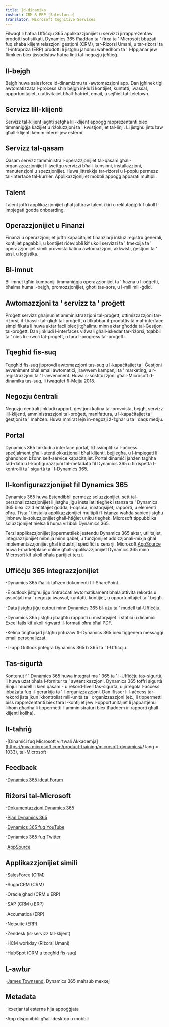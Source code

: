 ```yaml
---
title: Id-dinamika
inshort: CRM & ERP [Salesforce]
translator: Microsoft Cognitive Services
---
```



Filwaqt li ħafna Uffiċċju 365 applikazzjonijiet u servizzi jirrappreżentaw prodotti sofistikati, Dynamics 365 tħaddan ta ' firxa ta ' Microsoft bbażati fuq sħaba klijent relazzjoni ġestjoni (CRM), tar-Riżorsi Umani, u tar-riżorsi ta ' l-intrapriża (ERP) prodotti li jistgħu jaħdmu waħedhom ta ' l-Ippjanar jew flimkien biex jissodisfaw ħafna linji tal-negozju jeħtieġ.

Il-bejgħ
---------

Bejgħ huwa salesforce id-dinamiżmu tal-awtomazzjoni app.  Dan jgħinek tiġi awtomatizzata l-proċess sħiħ bejgħ inklużi kontijiet, kuntatti, iwassal, opportunitajiet, u attivitajiet bħall-ħatriet, email, u sejħiet tat-telefown. 

Servizz lill-klijenti
---------

Servizz tal-klijent jagħti setgħa lill-klijent appoġġ rappreżentanti biex timmaniġġja każijiet u riżoluzzjoni ta ' kwistjonijiet tal-linji.  Li jistgħu jintużaw għall-klijenti kemm interni jew esterni. 

Servizz tal-qasam
---------

Qasam servizz tamministra l-operazzjonijiet tal-qasam għall-organizzazzjonijiet li jwettqu servizzi bħall-kunsinni, installazzjoni, manutenzjoni u spezzjonijiet.  Huwa jittrekkja tar-riżorsi u l-poplu permezz tal-interface tal-kurrier.  Applikazzjonijiet mobbli appoġġ apparati multipli. 

Talent
---------

Talent joffri applikazzjonijiet għal jattiraw talent (kiri u reklutaġġ) kif ukoll l-impjegati ġodda onboarding. 

Operazzjonijiet u Finanzi
---------

Finanzi u operazzjonijiet joffri kapaċitajiet finanzjarji inkluż reġistru ġenerali, kontijiet pagabbli, u kontijiet riċevibbli kif ukoll servizzi ta ' tmexxija ta ' operazzjonijiet simili provvista katina awtomazzjoni, akkwisti, ġestjoni ta ' assi, u loġistika. 

Bl-imnut
---------

Bl-imnut tgħin kumpaniji timmaniġġja operazzjonijiet ta ' ħażna u l-oġġetti, bħalma huma l-bejgħ, promozzjonijiet, għoti tas-sors, u l-mili mill-ġdid. 

Awtomazzjoni ta ' servizz ta ' proġett
---------

Proġett servizz għajnuniet amministrazzjoni tal-proġett, ottimizzazzjoni tar-riżorsi, it-tbassir tal-qligħ tal-proġett, u titkabbar il-produttività mal-interface simplifikata li huwa aktar faċli biex jitgħallmu minn aktar għodda tal-Ġestjoni tal-proġett.  Dan jinkludi l-interfaces viżwali għall-iskedar tar-riżorsi, tqabbil ta ' nies li r-rwoli tal-proġett, u tara l-progress tal-proġetti. 

Tqegħid fis-suq
---------

Tqegħid fis-suq jipprovdi awtomazzjoni tas-suq u l-kapaċitajiet ta ' Ġestjoni avveniment bħal email awtomatiċi, jrawwem kampanji ta ' marketing, u r-reġistrazzjoni ta ' l-avveniment. Huwa s-sostituzzjoni għall-Microsoft d-dinamika tas-suq, li twaqqfet fl-Mejju 2018.

Negozju ċentrali
---------

Negozju ċentrali jinkludi rapport, ġestjoni katina tal-provvista, bejgħ, servizz lill-klijenti, amministrazzjoni tal-proġett, manifattura, u l-kapaċitajiet ta ' ġestjoni ta ' maħżen. Huwa mmirat lejn in-negozji ż-żgħar u ta ' daqs medju.

Portal
---------

Dynamics 365 tinkludi a interface portal, li tissimplifika l-aċċess speċjalment għall-utenti okkażjonali bħal klijenti, bejjiegħa, u l-impjegati li għandhom bżonn self-service kapaċitajiet.  Portal dinamiċi jaħżen tagħha tad-data u l-konfigurazzjoni tal-metadata fil Dynamics 365 u tirrispetta l-kontrolli ta ' sigurtà ta ' l-Dynamics 365. 

Il-konfigurazzjonijiet fil Dynamics 365
---------

Dynamics 365 huwa Estendibbli permezz soluzzjonijiet, sett tal-personalizzazzjonijiet li jistgħu jiġu installati tiegħek Istanza ta ' Dynamics 365 biex iżżid entitajiet ġodda, l-oqsma, mistoqsijiet, rapporti, u elementi oħra.  Tista ' tinstalla applikazzjonijiet multipli fl-istanza waħda sabiex jistgħu jinbnew is-soluzzjonijiet għall-ħtiġiet uniku tiegħek. Microsoft tippubblika soluzzjonijiet ħielsa li huma viżibbli Dynamics 365. 

Terzi applikazzjonijiet jippermettilek jestendu Dynamics 365 aktar, utilitajiet, integrazzjonijiet mibnija minn qabel, u funzjonijiet addizzjonali-mixja għal implementazzjonijiet għal industriji speċifiċi u xenarji. Microsoft [AppSource](https://appsource.microsoft.com/en-US/) huwa l-marketplace online għall-applikazzjonijiet Dynamics 365 minn Microsoft kif ukoll bħala partijiet terzi. 


Uffiċċju 365 integrazzjonijiet
---------

-Dynamics 365 iħallik taħżen dokumenti fil-SharePoint.

-E outlook jistgħu jiġu rintraċċati awtomatikament bħala attività rekords u assoċjati ma ' negozju iwassal, kuntatti, kontijiet, u opportunitajiet ta ' bejgħ. 

-Data jistgħu jiġu output minn Dynamics 365 bl-użu ta ' mudell tal-Uffiċċju. 

-Dynamics 365 jistgħu jibagħtu rapporti u mistoqsijiet li statiċi u dinamiċi Excel fajls kif ukoll rigward il-formati oħra bħal PDF. 

-Kelma tingħaqad jistgħu jintużaw fl-Dynamics 365 biex tiġġenera messaġġi email personalizzat. 

-L-app Outlook jintegra Dynamics 365 b 365 ta ' l-Uffiċċju. 


Tas-sigurtà
---------

Kontenut f ' Dynamics 365 huwa integrat ma ' 365 ta ' l-Uffiċċju tas-sigurtà, li huwa użat bħala l-fornitur ta ' awtentikazzjoni.  Dynamics 365 toffri sigurtà Sinjur mudell li kien qasam - u rekord-livell tas-sigurtà, u jirregola l-aċċess ibbażata fuq il-ġerarkija ta ' l-organizzazzjoni.  Dan ifisser li l-aċċess tar-rekord jista jkun ikkontrollat mill-unità ta ' organizzazzjoni (eż., li tippermetti biss rappreżentanti biex tara l-kontijiet jew l-opportunitajiet li jappartjenu lilhom għadha li tippermetti l-amministraturi biex tħaddem ir-rapporti għall-klijenti kollha).

It-taħriġ
---------

-[Dinamiċi fuq Microsoft virtwali Akkademja](https://mva.microsoft.com/product-training/microsoft-dynamics#! lang = 1033), tal-Microsoft

Feedback
---------

-[Dynamics 365 ideat Forum](https://experience.dynamics.com/ideas/list/?forum=1c8854a6-5cdf-4681-bba8-4b6b806fcf7d)

Riżorsi tal-Microsoft
---------

-[Dokumentazzjoni Dynamics 365](https://docs.microsoft.com/en-us/dynamics365/)

-[Pjan Dynamics 365](https://dynamics.microsoft.com/en-us/release/spring-2018-release/#release-notes)

-[Dynamics 365 fuq YouTube](https://www.youtube.com/channel/UCJGCg4rB3QSs8y_1FquelBQ)

-[Dynamics 365 fuq Twitter](https://twitter.com/MSFTDynamics365)

-[AppSource](https://appsource.microsoft.com/en-US/)

Applikazzjonijiet simili
--------------------

-SalesForce (CRM)

-SugarCRM (CRM)

-Oracle għad (CRM u ERP)

-SAP (CRM u ERP)

-Accumatica (ERP)

-Netsuite (ERP)

-Zendesk (is-servizz tal-klijent)

-HCM workday (Riżorsi Umani)

-HubSpot (CRM u tqegħid fis-suq)

L-awtur
---------

-[James Townsend](https://twitter.com/jamestownsend), Dynamics 365 maħsub mexxej

Metadata
--------

-Ixxerjar tal esterna hija appoġġjata

-App disponibbli għall-desktop u mobbli


